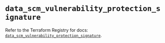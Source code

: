 # `data_scm_vulnerability_protection_signature`

Refer to the Terraform Registry for docs: [`data_scm_vulnerability_protection_signature`](https://registry.terraform.io/providers/paloaltonetworks/scm/1.0.2/docs/data-sources/vulnerability_protection_signature).
